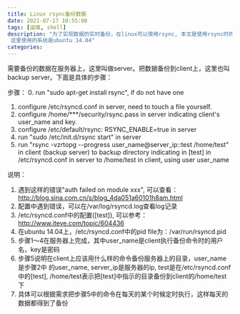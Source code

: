 ```yaml
---
title: Linux rsync备份数据
date: 2021-07-17 10:55:00
tags: [运维, shell]
description: "为了实现数据的实时备份，在linux可以使用rsync, 本文是使用rsync时的一个笔记
 这里使用的系统是ubuntu 14.04"
categories:
---
```


 需要备份的数据在服务器上，这里叫做server。把数据备份到client上，这里也叫
 backup server。下面是具体的步骤：

步骤：
0. run "sudo apt-get install rsync", if do not have one
1. configure /etc/rsyncd.conf in server, need to touch a file yourself.
2. configure /home/***/security/rsync.pass in server indicating client's
   user_name and key.
3. configure /etc/default/rsync: RSYNC_ENABLE=true in server
4. run "sudo /etc/init.d/rsync start" in server
5. run "rsync -vzrtopg --progress user_name@server_ip::test /home/test" in client
   (backup server) to backup directory indicating in [test] in /etc/rsyncd.conf
   in server to /home/test in client, using user user_name

说明：
1. 遇到这样的错误"auth failed on module xxx", 可以查看：
   http://blog.sina.com.cn/s/blog_4da051a60101h8am.html
2. 配置中遇到错误，可以在/var/log/rsyncd.log查看log记录
3. /etc/rsyncd.conf中的配置([test]), 可以参考：
   http://www.iteye.com/topic/604436
4. 在ubuntu 14.04上，/etc/rsyncd.conf中的pid file为：/var/run/rsyncd.pid
5. 步骤1～4在服务器上完成，其中user_name是client执行备份命令时的用户名，key是密码
6. 步骤5说明在client上应该用什么样的命令备份服务器上的目录，user_name是步骤2中
   的user_name, server_ip是服务器的ip, test是在/etc/rsyncd.conf中的[test],
   /home/test表示把[test]中指示的目录备份到client的/home/test下
7. 具体可以根据需求把步骤5中的命令在每天的某个时候定时执行，这样每天的数据都得到了备份
